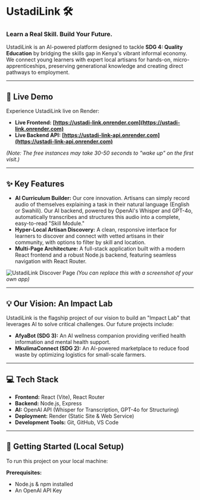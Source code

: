 # UstadiLink 🛠️

### Learn a Real Skill. Build Your Future.

UstadiLink is an AI-powered platform designed to tackle **SDG 4: Quality Education** by bridging the skills gap in Kenya's vibrant informal economy. We connect young learners with expert local artisans for hands-on, micro-apprenticeships, preserving generational knowledge and creating direct pathways to employment.

---

## 🚀 Live Demo

Experience UstadiLink live on Render:

* **Live Frontend:** **[https://ustadi-link.onrender.com](https://ustadi-link.onrender.com)**
* **Live Backend API:** **[https://ustadi-link-api.onrender.com](https://ustadi-link-api.onrender.com)**

*(Note: The free instances may take 30-50 seconds to "wake up" on the first visit.)*

---

## ✨ Key Features

* **AI Curriculum Builder:** Our core innovation. Artisans can simply record audio of themselves explaining a task in their natural language (English or Swahili). Our AI backend, powered by OpenAI's Whisper and GPT-4o, automatically transcribes and structures this audio into a complete, easy-to-read "Skill Module."
* **Hyper-Local Artisan Discovery:** A clean, responsive interface for learners to discover and connect with vetted artisans in their community, with options to filter by skill and location.
* **Multi-Page Architecture:** A full-stack application built with a modern React frontend and a robust Node.js backend, featuring seamless navigation with React Router.

![UstadiLink Discover Page](https://i.imgur.com/r6t5a6d.jpeg)
*(You can replace this with a screenshot of your own app)*

---

## 💡 Our Vision: An Impact Lab

UstadiLink is the flagship project of our vision to build an "Impact Lab" that leverages AI to solve critical challenges. Our future projects include:

* **AfyaBot (SDG 3):** An AI wellness companion providing verified health information and mental health support.
* **MkulimaConnect (SDG 2):** An AI-powered marketplace to reduce food waste by optimizing logistics for small-scale farmers.

---

## 💻 Tech Stack

* **Frontend:** React (Vite), React Router
* **Backend:** Node.js, Express
* **AI:** OpenAI API (Whisper for Transcription, GPT-4o for Structuring)
* **Deployment:** Render (Static Site & Web Service)
* **Development Tools:** Git, GitHub, VS Code

---

## 🔧 Getting Started (Local Setup)

To run this project on your local machine:

**Prerequisites:**
* Node.js & npm installed
* An OpenAI API Key

